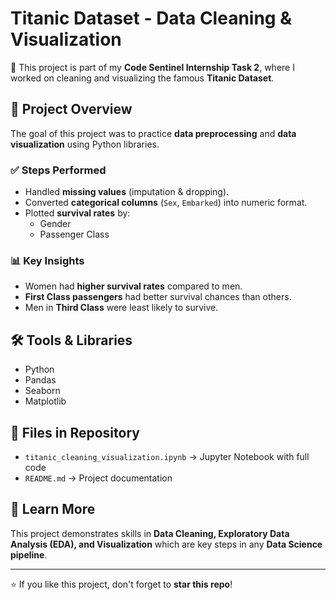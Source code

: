 # Titanic Dataset - Data Cleaning & Visualization  

🚀 This project is part of my **Code Sentinel Internship Task 2**, where I worked on cleaning and visualizing the famous **Titanic Dataset**.  

## 📌 Project Overview  
The goal of this project was to practice **data preprocessing** and **data visualization** using Python libraries.  

### ✅ Steps Performed
- Handled **missing values** (imputation & dropping).  
- Converted **categorical columns** (`Sex`, `Embarked`) into numeric format.  
- Plotted **survival rates** by:
  - Gender  
  - Passenger Class  

### 📊 Key Insights
- Women had **higher survival rates** compared to men.  
- **First Class passengers** had better survival chances than others.  
- Men in **Third Class** were least likely to survive.  

## 🛠️ Tools & Libraries
- Python  
- Pandas  
- Seaborn  
- Matplotlib  

## 📂 Files in Repository
- `titanic_cleaning_visualization.ipynb` → Jupyter Notebook with full code  
- `README.md` → Project documentation  

## 🔗 Learn More
This project demonstrates skills in **Data Cleaning, Exploratory Data Analysis (EDA), and Visualization** which are key steps in any **Data Science pipeline**.  

---

⭐ If you like this project, don't forget to **star this repo**!  

